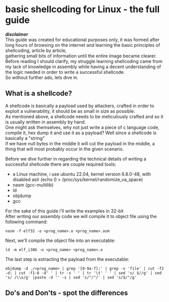 # basic shellcoding for Linux - the full guide

***disclaimer***  
This guide was created for educational purposes only, it was formed after long hours of browsing on the internet and learning the basic principles of shellcoding, article by article,  
gathering small bits of information until the entire image became clearer.  
Before reading I should clarify, my struggle learning shellcoding came from my lack of knowledge in assembly while having a decent understanding of the logic needed in order to write a successful shellcode.  
So without further ado, lets dive in.  

## What is a shellcode?

A shellcode is basically a payload used by attackers, crafted in order to exploit a vulnerability, it should be as small in size as possible.  
As mentioned above, a shellcode needs to be meticulously crafted and so it is usually written in assembly by hand.  
One might ask themselves, why not just write a piece of c language code, compile it, hex dump it and use it as a payload? Well since a shellcode is basically a "string"   
if we have null bytes in the middle it will cut the payload in the middle, a thing that will most probably occur in the given scenario.  

Before we dive further in regarding the technical details of writing a successful shellcode there are couple required tools:  
- a Linux machine, i use ubuntu 22.04, kernel version 6.8.0-48, with disabled aslr (echo 0 > /proc/sys/kernel/randomize_va_space)  
- nasm (gcc-multilib)  
- ld  
- objdump  
- gcc  

For the sake of this guide i'll write the examples in 32-bit  
After writing our assembly code we will compile it to object file using the following command:  
```
nasm -f elf32 -o <prog_name>.o <prog_name>.asm
```
Next, we'll compile the object file into an executable:  
```
ld -m elf_i386 -o <prog_name> <prog_name>.o
```
The last step is extracting the payload from the executable:  
```
objdump -d ./<prog_name> | grep '[0-9a-f]:' | grep -v 'file' | cut -f2 -d: | cut -f1-6 -d' ' | tr -s ' ' | tr '\t' ' ' | sed 's/ $//g' | sed 's/ /\\x/g' |paste -d '' -s | sed 's/^/"/' | sed 's/$/"/g'   
```

## Do's and Don'ts - spot the differences
